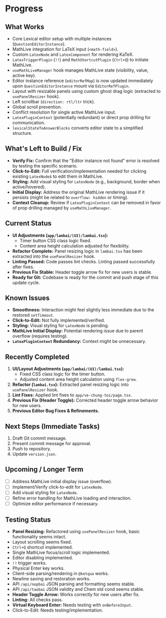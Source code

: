 # Progress

## What Works

- Core Lexical editor setup with multiple instances (`QuestionEditorInstance`).
- MathLive integration for LaTeX input (`<math-field>`).
- Custom `LatexNode` and `LatexComponent` for rendering KaTeX.
- `LatexTriggerPlugin` (`!!`) and `MathShortcutPlugin` (`Ctrl+Q`) to initiate MathLive.
- `useMathLiveManager` hook manages MathLive state (visibility, value, active key).
- Editor instance reference (`editorRefMap`) is now updated immediately upon `QuestionEditorInstance` mount via `EditorRefPlugin`.
- Layout with resizable panels using custom ghost drag logic (extracted to `usePanelResizer` hook).
- Left scrollbar (`direction: rtl/ltr` trick).
- Global scroll prevention.
- Conflict resolution for single active MathLive input.
- `LatexPluginContext` (potentially redundant) or direct prop drilling for communication.
- `lexicalStateToAnswerBlocks` converts editor state to a simplified structure.

## What's Left to Build / Fix

- **Verify Fix:** Confirm that the "Editor instance not found" error is resolved by testing the specific scenario.
- **Click-to-Edit:** Full verification/implementation needed for clicking existing `LatexNode`s to edit them in MathLive.
- **Styling:** Add visual styling for `LatexNode` (e.g., background, border when active/hovered).
- **Initial Display:** Address the original MathLive rendering issue if it persists (might be related to `overflow: hidden` or timing).
- **Context Cleanup:** Review if `LatexPluginContext` can be removed in favor of prop drilling managed by `useMathLiveManager`.

## Current Status

- **UI Adjustments (`app/lambai/(UI)/lambai.tsx`):**
  - Timer button CSS class logic fixed.
  - Content area height calculation adjusted for flexibility.
- **Refactor Complete:** Panel resizing logic in `lambai.tsx` has been extracted into the `usePanelResizer` hook.
- **Linting Passed:** Code passes lint checks. Linting passed successfully after fixes.
- **Previous Fix Stable:** Header toggle arrow fix for new users is stable.
- **Ready for Git:** Codebase is ready for the commit and push stage of this update cycle.

## Known Issues

- **Smoothness:** Interaction might feel slightly less immediate due to the restored `setTimeout`.
- **Click-to-Edit:** Not fully implemented/verified.
- **Styling:** Visual styling for `LatexNode` is pending.
- **MathLive Initial Display:** Potential rendering issue due to parent overflow (requires testing).
- **`LatexPluginContext` Redundancy:** Context might be unnecessary.

## Recently Completed

1.  **UI/Layout Adjustments (`app/lambai/(UI)/lambai.tsx`):**
    - Fixed CSS class logic for the timer button.
    - Adjusted content area height calculation using `flex-grow`.
2.  **Refactor (`lambai.tsx`):** Extracted panel resizing logic into `usePanelResizer` hook.
3.  **Lint Fixes:** Applied lint fixes to `app/ve-chung-toi/page.tsx`.
4.  **Previous Fix (Header Toggle):** Corrected header toggle arrow behavior for new users.
5.  **Previous Editor Bug Fixes & Refinements.**

## Next Steps (Immediate Tasks)

1.  Draft Git commit message.
2.  Present commit message for approval.
3.  Push to repository.
4.  Update `version.json`.

## Upcoming / Longer Term

- [ ] Address MathLive initial display issue (overflow).
- [ ] Implement/Verify click-to-edit for `LatexNode`.
- [ ] Add visual styling for `LatexNode`.
- [ ] Refine error handling for MathLive loading and interaction.
- [ ] Optimize editor performance if necessary.

## Testing Status

- **Panel Resizing:** Refactored using `usePanelResizer` hook, basic functionality seems intact.
- Layout scrolling seems fixed.
- `Ctrl+Q` shortcut implemented.
- Single MathLive focus/scroll logic implemented.
- Editor disabling implemented.
- `!!` trigger works.
- Physical Enter key works.
- Client-side parsing/rendering in `@ketqua` works.
- Newline saving and restoration works.
- API `/api/nopbai` JSON parsing and formatting seems stable.
- API `/api/taobai` JSON validity and Chem std cond seems stable.
- **Header Toggle Arrow:** Works correctly for new users after fix.
- **Linting:** All checks pass.
- **Virtual Keyboard Enter:** Needs testing with `onBeforeInput`.
- Click-to-Edit: Needs testing/implementation.
